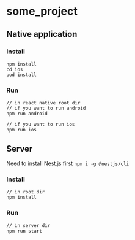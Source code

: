 # some_project

## Native application

### Install
```
npm install
cd ios
pod install
```

### Run
```
// in react native root dir
// if you want to run android
npm run android

// if you want to run ios
npm run ios
```

## Server

Need to install Nest.js first
`npm i -g @nestjs/cli`

### Install
```
// in root dir
npm install
```

### Run
```
// in server dir
npm run start
```
